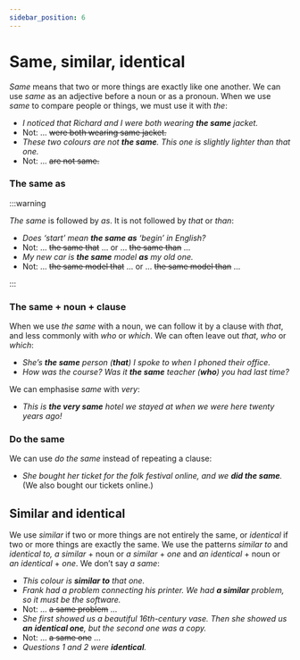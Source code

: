 ```yaml
---
sidebar_position: 6
---
```


# Same, similar, identical

*Same* means that two or more things are exactly like one another. We can use *same* as an adjective before a noun or as a pronoun. When we use *same* to compare people or things, we must use it with *the*:

- *I noticed that Richard and I were both wearing **the same** jacket.*
- Not: … ~~were both wearing same jacket.~~
- *These two colours are not **the same**. This one is slightly lighter than that one.*
- Not: … ~~are not same.~~

### The same as

:::warning

*The same* is followed by *as*. It is not followed by *that* or *than*:

- *Does ‘start’ mean **the same as** ‘begin’ in English?*
- Not: … ~~the same that~~ … or … ~~the same than~~ …
- *My new car is **the same** model **as** my old one.*
- Not: … ~~the same model that~~ … or … ~~the same model than~~ …

:::

### The same \+ noun + clause

When we use *the same* with a noun, we can follow it by a clause with *that*, and less commonly with *who* or *which*. We can often leave out *that*, *who* or *which*:

- *She’s **the same** person (**that**) I spoke to when I phoned their office.*
- *How was the course? Was it **the same** teacher (**who**) you had last time?*

We can emphasise *same* with *very*:

- *This is **the very same** hotel we stayed at when we were here twenty years ago!*

### Do the same

We can use *do the same* instead of repeating a clause:

- *She bought her ticket for the folk festival online, and we **did the same**.* (We also bought our tickets online.)

## Similar and identical

We use *similar* if two or more things are not entirely the same, or *identical* if two or more things are exactly the same. We use the patterns *similar to* and *identical to, a similar* + noun or *a similar* + *one* and *an identical* + noun or *an identical* + *one*. We don’t say *a same*:

- *This colour is **similar to** that one.*
- *Frank had a problem connecting his printer. We had **a similar** problem, so it must be the software.*
- Not: … ~~a same problem~~ …
- *She first showed us a beautiful 16th-century vase. Then she showed us **an*** ***identical one**, but the second one was a copy.*
- Not: … ~~a same one~~ …
- *Questions 1 and 2 were **identical**.*

